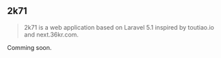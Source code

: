 ## 2k71

> 2k71 is a web application based on Laravel 5.1 inspired by toutiao.io and next.36kr.com.

Comming soon.


